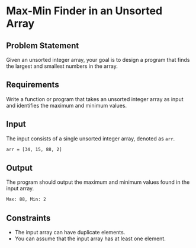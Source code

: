 # Max-Min Finder in an Unsorted Array

## Problem Statement

Given an unsorted integer array, your goal is to design a program that finds the largest and smallest numbers in the array.

## Requirements

Write a function or program that takes an unsorted integer array as input and identifies the maximum and minimum values.

## Input

The input consists of a single unsorted integer array, denoted as `arr`.

```bash
arr = [34, 15, 88, 2]
```

## Output

The program should output the maximum and minimum values found in the input array.

```bash
Max: 88, Min: 2
```

## Constraints

- The input array can have duplicate elements.
- You can assume that the input array has at least one element.
